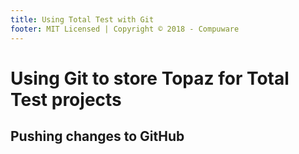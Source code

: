 ```yaml
---
title: Using Total Test with Git
footer: MIT Licensed | Copyright © 2018 - Compuware
---
```

# Using Git to store Topaz for Total Test projects

## Pushing changes to GitHub